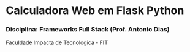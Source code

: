 # Calculadora Web em Flask Python

<h3>Disciplina: Frameworks Full Stack (Prof. Antonio Dias)</h3>

Faculdade Impacta de Tecnologica - FIT
